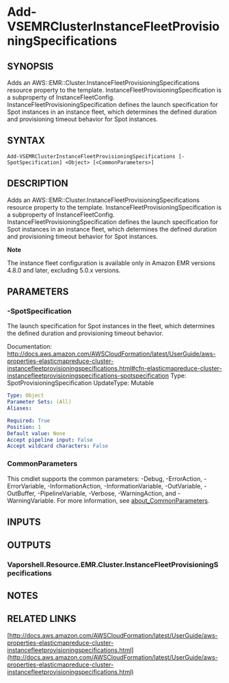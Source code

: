 # Add-VSEMRClusterInstanceFleetProvisioningSpecifications

## SYNOPSIS
Adds an AWS::EMR::Cluster.InstanceFleetProvisioningSpecifications resource property to the template.
InstanceFleetProvisioningSpecification is a subproperty of InstanceFleetConfig.
InstanceFleetProvisioningSpecification defines the launch specification for Spot instances in an instance fleet, which determines the defined duration and provisioning timeout behavior for Spot instances.

## SYNTAX

```
Add-VSEMRClusterInstanceFleetProvisioningSpecifications [-SpotSpecification] <Object> [<CommonParameters>]
```

## DESCRIPTION
Adds an AWS::EMR::Cluster.InstanceFleetProvisioningSpecifications resource property to the template.
InstanceFleetProvisioningSpecification is a subproperty of InstanceFleetConfig.
InstanceFleetProvisioningSpecification defines the launch specification for Spot instances in an instance fleet, which determines the defined duration and provisioning timeout behavior for Spot instances.

**Note**

The instance fleet configuration is available only in Amazon EMR versions 4.8.0 and later, excluding 5.0.x versions.

## PARAMETERS

### -SpotSpecification
The launch specification for Spot instances in the fleet, which determines the defined duration and provisioning timeout behavior.

Documentation: http://docs.aws.amazon.com/AWSCloudFormation/latest/UserGuide/aws-properties-elasticmapreduce-cluster-instancefleetprovisioningspecifications.html#cfn-elasticmapreduce-cluster-instancefleetprovisioningspecifications-spotspecification
Type: SpotProvisioningSpecification
UpdateType: Mutable

```yaml
Type: Object
Parameter Sets: (All)
Aliases:

Required: True
Position: 1
Default value: None
Accept pipeline input: False
Accept wildcard characters: False
```

### CommonParameters
This cmdlet supports the common parameters: -Debug, -ErrorAction, -ErrorVariable, -InformationAction, -InformationVariable, -OutVariable, -OutBuffer, -PipelineVariable, -Verbose, -WarningAction, and -WarningVariable. For more information, see [about_CommonParameters](http://go.microsoft.com/fwlink/?LinkID=113216).

## INPUTS

## OUTPUTS

### Vaporshell.Resource.EMR.Cluster.InstanceFleetProvisioningSpecifications
## NOTES

## RELATED LINKS

[http://docs.aws.amazon.com/AWSCloudFormation/latest/UserGuide/aws-properties-elasticmapreduce-cluster-instancefleetprovisioningspecifications.html](http://docs.aws.amazon.com/AWSCloudFormation/latest/UserGuide/aws-properties-elasticmapreduce-cluster-instancefleetprovisioningspecifications.html)

